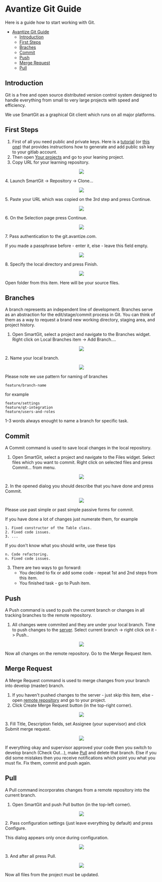 # Avantize Git Guide

Here is a guide how to start working with Git.

- [Avantize Git Guide](#avantize-git-guideline)
   - [Introduction](#introduction)
   - [First Steps](#first-steps)
   - [Braches](#branches)
   - [Commit](#commit)
   - [Push](#push)
   - [Merge Request](#merge-request)
   - [Pull](#pull)

## Introduction

   Git is a free and open source distributed version control system designed to handle everything from small to very large projects with speed and efficiency.

   We use SmartGit as a graphical Git client which runs on all major platforms.

## First Steps

1. First of all you need public and private keys. Here is a [tutorial](https://docs.gitlab.com/ee/gitlab-basics/create-your-ssh-keys.html) (or [this one](https://help.github.com/articles/connecting-to-github-with-ssh/)) that provides instructions how to generate and add public ssh key to your gitlab account.
2. Then open [Your projects](https://git.avantize.com "Git Avantize") and go to your leaning project.
3. Copy URL for your learning repository.
<p align="center"><img src="https://raw.github.com/SMelanko/AvantizeGuide/master/3-git/imgs/first-steps/img-1.png"/></p>
4. Launch SmartGit -> Repository -> Clone...
<p align="center"><img src="https://raw.github.com/SMelanko/AvantizeGuide/master/3-git/imgs/first-steps/img-2.png"/></p>
5. Paste your URL which was copied on the 3rd step and press Continue.
<p align="center"><img src="https://raw.github.com/SMelanko/AvantizeGuide/master/3-git/imgs/first-steps/img-3.png"/></p>
6. On the Selection page press Continue.
<p align="center"><img src="https://raw.github.com/SMelanko/AvantizeGuide/master/3-git/imgs/first-steps/img-4.png"/></p>
7. Pass authentication to the git.avantize.com.

   If you made a passphrase before - enter it, else - leave this field empty.
<p align="center"><img src="https://raw.github.com/SMelanko/AvantizeGuide/master/3-git/imgs/first-steps/img-5.png"/></p>
8. Specify the local directory and press Finish.
<p align="center"><img src="https://raw.github.com/SMelanko/AvantizeGuide/master/3-git/imgs/first-steps/img-6.png"/></p>
   Open folder from this item. Here will be your source files.

## Branches

   A branch represents an independent line of development. Branches serve as an abstraction for the edit/stage/commit process in Git. You can think of them as a way to request a brand new working directory, staging area, and project history.
   
1. Open SmartGit, select a project and navigate to the Branches widget. Right click on Local Branches item -> Add Branch....
<p align="center"><img src="https://raw.github.com/SMelanko/AvantizeGuide/master/3-git/imgs/branches/img-1.png"/></p>
2. Name your local branch.

<p align="center"><img src="https://raw.github.com/SMelanko/AvantizeGuide/master/3-git/imgs/branches/img-2.png"/></p>

   Please note we use pattern for naming of branches
   ```
   feature/branch-name
   ```
   for example
   ```
   feature/settings
   feature/qt-integration
   feature/users-and-roles
   ```
   1-3 words always enought to name a branch for specific task.

## Commit

   A Commit command is used to save local changes in the local repository.
   
1. Open SmartGit, select a project and navigate to the Files widget. Select files which you want to commit. Right click on selected files and press Commit... from menu.
<p align="center"><img src="https://raw.github.com/SMelanko/AvantizeGuide/master/3-git/imgs/commit/img-1.png"/></p>
2. In the opened dialog you should describe that you have done and press Commit.
<p align="center"><img src="https://raw.github.com/SMelanko/AvantizeGuide/master/3-git/imgs/commit/img-2.png"/></p>

   Please use past simple or past simple passive forms for commit.
 
   If you have done a lot of changes just numerate them, for example
   ```
   1. Fixed constructor of the Table class.
   2. Fixed code issues.
   3. ...
   ```

   If you don't know what you should write, use these tips
   ```
   n. Code refactoring.
   n. Fixed code issues.
   ```

3. There are two ways to go forward:
   * You decided to fix or add some code - repeat 1st and 2nd steps from this item.
   * You finished task - go to Push item.

## Push
   
   A Push command is used to push the current branch or changes in all tracking branches to the remote repository.

1. All changes were commited and they are under your local branch. Time to push changes to the [server](git.avantize.com). Select current branch -> right click on it -> Push..
<p align="center"><img src="https://raw.github.com/SMelanko/AvantizeGuide/master/3-git/imgs/push/img-1.png"/></p>

   Now all changes on the remote repository. Go to the Merge Request item.

## Merge Request

   A Merge Request command is used to merge changes from your branch into develop (master) branch.

1. If you haven't pushed changes to the server - just skip this item, else - open [remote repository](https://git.avantize.com) and go to your project.
2. Click Create Merge Request button (in the top-right corner).
<p align="center"><img src="https://raw.github.com/SMelanko/AvantizeGuide/master/3-git/imgs/merge-request/img-1.png"/></p>
3. Fill Title, Description fields, set Assignee (your supervisor) and click Submit merge request.
<p align="center"><img src="https://raw.github.com/SMelanko/AvantizeGuide/master/3-git/imgs/merge-request/img-2.png"/></p>

   If everything okay and supervisor approved your code then you switch to develop branch (Check Out...), make [Pull](#pull) and delete that branch.
   Else if you did some mistakes then you receive notifications which point you what you must fix. Fix them, commit and push again.

## Pull

   A Pull command incorporates changes from a remote repository into the current branch.
   
1. Open SmartGit and push Pull button (in the top-left corner).
<p align="center"><img src="https://raw.github.com/SMelanko/AvantizeGuide/master/3-git/imgs/pull/img-1.png"/></p>
2. Pass configuration settings (just leave everything by default) and press Configure.

   This dialog appears only once during configuration.
<p align="center"><img src="https://raw.github.com/SMelanko/AvantizeGuide/master/3-git/imgs/pull/img-2.png"/></p>
3. And after all press Pull.
<p align="center"><img src="https://raw.github.com/SMelanko/AvantizeGuide/master/3-git/imgs/pull/img-3.png"/></p>

   Now all files from the project must be updated.
